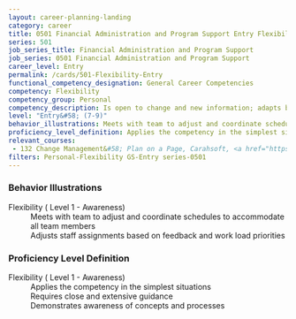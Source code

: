 ```yaml
---
layout: career-planning-landing
category: career
title: 0501 Financial Administration and Program Support Entry Flexibility
series: 501
job_series_title: Financial Administration and Program Support
job_series: 0501 Financial Administration and Program Support
career_level: Entry
permalink: /cards/501-Flexibility-Entry
functional_competency_designation: General Career Competencies
competency: Flexibility
competency_group: Personal
competency_description: Is open to change and new information; adapts behavior or work methods in response to new information, changing conditions, or unexpected obstacles; effectively deals with ambiguity
level: "Entry&#58; (7-9)"
behavior_illustrations: Meets with team to adjust and coordinate schedules to accommodate all team members ? Adjusts staff assignments based on feedback and work load priorities
proficiency_level_definition: Applies the competency in the simplest situations ? Requires close and extensive guidance ? Demonstrates awareness of concepts and processes
relevant_courses: 
 - 132 Change Management&#58; Plan on a Page, Carahsoft, <a href="https://www.linkedin.com/learning/change-management-plan-on-a-page">https://www.linkedin.com/learning/change-management-plan-on-a-page</a>
filters: Personal-Flexibility GS-Entry series-0501
---
```


<div class="desktop:grid-col-6 margin-y-205">
  <div class="border-top-05 bg-white padding-2 shadow-5 height-full members-hover border-1px border-gray-30 border-top-orange radius-lg">
    <h3>Behavior Illustrations</h3>
    <dl class="text-base"><dt>Flexibility ( Level 1 - Awareness)</dt><dd>Meets with team to adjust and coordinate schedules to accommodate all team members </dd><dd> Adjusts staff assignments based on feedback and work load priorities</dd></dl>
  </div>
</div>
<div class="desktop:grid-col-6 margin-y-205">
  <div class="border-top-05 bg-white padding-2 shadow-5 height-full members-hover border-1px border-gray-30 border-top-orange radius-lg">
    <h3>Proficiency Level Definition</h3>
    <dl class="text-base"><dt>Flexibility ( Level 1 - Awareness)</dt><dd>Applies the competency in the simplest situations </dd><dd> Requires close and extensive guidance </dd><dd> Demonstrates awareness of concepts and processes</dd></dl>
  </div>
</div>